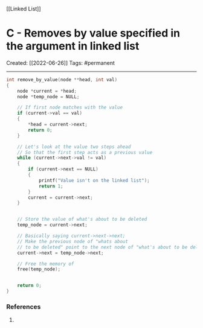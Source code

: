 [[Linked List]]

# C - Removes by value specified in the argument in linked list
Created:  [[2022-06-26]]
Tags: #permanent 

---
```C
int remove_by_value(node **head, int val) 
{
    node *current = *head;
    node *temp_node = NULL;

    // If first node matches with the value
    if (current->val == val)
    {
        *head = current->next;
        return 0;
    }

    // Let's look at the value two steps ahead
    // So that the first step acts as a previous value
    while (current->next->val != val)
    {
        if (current->next == NULL)
        {
            printf("Value isn't on the linked list");
            return 1;
        }
        current = current->next;
    }


    // Store the value of what's about to be deleted
    temp_node = current->next;

    // Basically saying current->next->next;
    // Make the previous node of "whats about
    // to be deleted" point to the next node of "what's about to be deleted"
    current->next = temp_node->next;

    // Free the memory of
    free(temp_node);


    return 0;
}
```















### References
1. 